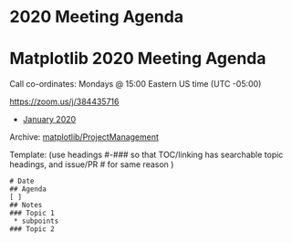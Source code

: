 # 2020 Meeting Agenda

# Matplotlib 2020 Meeting Agenda
Call co-ordinates:  Mondays @ 15:00 Eastern US time (UTC -05:00)
 
 https://zoom.us/j/384435716

 
* [January 2020](/hELmT6nMToSPhpP8-0mUZA?both)

Archive: [matplotlib/ProjectManagement](https://github.com/matplotlib/ProjectManagement)  

Template: (use headings #-### so that TOC/linking has searchable topic headings, and issue/PR # for same reason )

    # Date
    ## Agenda
    [ ] 
    ## Notes
    ### Topic 1
     * subpoints
    ### Topic 2


